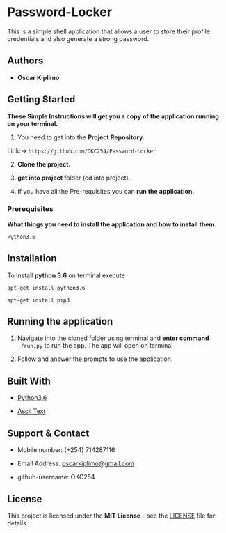 # Password-Locker

This is a simple shell application that allows a user to store their profile credentials and also generate a strong password.

## Authors

* **Oscar Kiplimo**

## Getting Started

**These Simple Instructions will get you a copy of the application running on your terminal.**

1. You need to get into the **Project Repository.**

Link:-> ```https://github.com/OKC254/Password-Locker```

2. **Clone the project.**

3. **get into project** folder (cd into project).

4. If you have all the Pre-requisites you can **run the application.**

### Prerequisites

**What things you need to install the application and how to install them.**

```
Python3.6
```
## Installation

To Install **python 3.6** on terminal execute

```
apt-get install python3.6
```

```
apt-get install pip3
```

## Running the application

1. Navigate into the cloned folder using terminal and **enter command** `./run.py` to run the app.
The app will open on terminal

2. Follow and answer the prompts to use the application.

## Built With

* [Python3.6](https://docs.python.org/3/)

* [Ascii Text](http://patorjk.com/software/taag/#p=display&f=Graffiti&t=Type%20Something%20)


## Support & Contact

- Mobile number: (+254) 714287116

- Email Address: oscarkiplimo@gmail.com

- github-username: OKC254

## License

This project is licensed under the **MIT License** - see the [LICENSE](LICENSE.md) file for details

